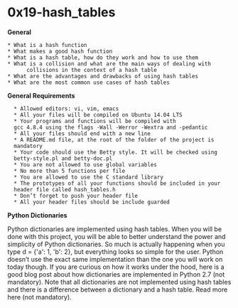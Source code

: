 # **0x19-hash_tables**

**General**

	* What is a hash function
	* What makes a good hash function
	* What is a hash table, how do they work and how to use them
	* What is a collision and what are the main ways of dealing with
          collisions in the context of a hash table
	* What are the advantages and drawbacks of using hash tables
	* What are the most common use cases of hash tables


**General Requirements**

	  * Allowed editors: vi, vim, emacs
	  * All your files will be compiled on Ubuntu 14.04 LTS
	  * Your programs and functions will be compiled with
	  gcc 4.8.4 using the flags -Wall -Werror -Wextra and -pedantic
	  * All your files should end with a new line
	  * A README.md file, at the root of the folder of the project is
	  mandatory
	  * Your code should use the Betty style. It will be checked using
	  betty-style.pl and betty-doc.pl
	  * You are not allowed to use global variables
	  * No more than 5 functions per file
	  * You are allowed to use the C standard library
	  * The prototypes of all your functions should be included in your
	  header file called hash_tables.h
	  * Don’t forget to push your header file
	  * All your header files should be include guarded

**Python Dictionaries**

Python dictionaries are implemented using hash tables. When you will be done with this project, you will be able to better understand the power and simplicity of Python dictionaries. So much is actually happening when you type d = {'a': 1, 'b': 2}, but everything looks so simple for the user. Python doesn’t use the exact same implementation than the one you will work on today though. If you are curious on how it works under the hood, here is a good blog post about how dictionaries are implemented in Python 2.7 (not mandatory).
Note that all dictionaries are not implemented using hash tables and there is a difference between a dictionary and a hash table. Read more here (not mandatory).